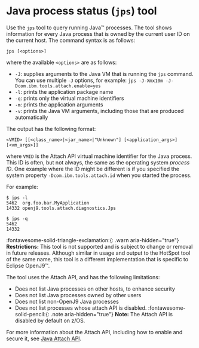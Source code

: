 ﻿<!--
* Copyright (c) 2017, 2024 IBM Corp. and others
*
* This program and the accompanying materials are made
* available under the terms of the Eclipse Public License 2.0
* which accompanies this distribution and is available at
* https://www.eclipse.org/legal/epl-2.0/ or the Apache
* License, Version 2.0 which accompanies this distribution and
* is available at https://www.apache.org/licenses/LICENSE-2.0.
*
* This Source Code may also be made available under the
* following Secondary Licenses when the conditions for such
* availability set forth in the Eclipse Public License, v. 2.0
* are satisfied: GNU General Public License, version 2 with
* the GNU Classpath Exception [1] and GNU General Public
* License, version 2 with the OpenJDK Assembly Exception [2].
*
* [1] https://www.gnu.org/software/classpath/license.html
* [2] https://openjdk.org/legal/assembly-exception.html
*
* SPDX-License-Identifier: EPL-2.0 OR Apache-2.0 OR GPL-2.0-only WITH Classpath-exception-2.0 OR GPL-2.0-only WITH OpenJDK-assembly-exception-1.0
-->

# Java process status (`jps`) tool

Use the `jps` tool to query running Java&trade; processes. The tool shows information for every Java process that is owned by the current user ID on the current host. The command syntax is as follows:

    jps [<options>]

where the available `<options>` are as follows:    


- `-J`: supplies arguments to the Java VM that is running the `jps` command. You can use multiple `-J` options, for example: `jps -J-Xmx10m -J-Dcom.ibm.tools.attach.enable=yes`
- `-l`: prints the application package name
- `-q`: prints only the virtual machine identifiers
- `-m`: prints the application arguments
- `-v`: prints the Java VM arguments, including those that are produced automatically

The output has the following format:

    <VMID> [[<class_name>|<jar_name>|"Unknown"] [<application_args>][<vm_args>]]

where `VMID` is the Attach API virtual machine identifier for the Java process. This ID is often, but not always, the same as the operating system *process ID*. One example where the ID might be different is if you specified the system property `-Dcom.ibm.tools.attach.id` when you started the process.

For example:

    $ jps -l
    5462  org.foo.bar.MyApplication
    14332 openj9.tools.attach.diagnostics.Jps

    $ jps -q
    5462
    14332

:fontawesome-solid-triangle-exclamation:{: .warn aria-hidden="true"} **Restrictions:** This tool is not supported and is subject to change or removal in future releases. Although similar in usage and output to the HotSpot tool of the same name, this tool is a different implementation that is specific to Eclipse OpenJ9&trade;.

The tool uses the Attach API, and has the following limitations:

- Does not list Java processes on other hosts, to enhance security
- Does not list Java processes owned by other users
- Does not list non-OpenJ9 Java processes
- Does not list processes whose attach API is disabled. :fontawesome-solid-pencil:{: .note aria-hidden="true"} **Note:** The Attach API is disabled by default on z/OS.

For more information about the Attach API, including how to enable and secure it, see [Java Attach API](attachapi.md).


<!-- ==== END OF TOPIC ==== tool_jps.md ==== -->
